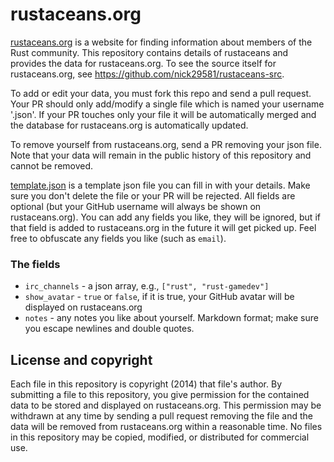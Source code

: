 rustaceans.org
==============

[rustaceans.org](http://www.rustaceans.org) is a website for finding information
about members of the Rust community. This repository contains details of
rustaceans and provides the data for rustaceans.org. To see the source itself
for rustaceans.org, see https://github.com/nick29581/rustaceans-src.

To add or edit your data, you must fork this repo and send a pull request. Your
PR should only add/modify a single file which is named your username '.json'. If
your PR touches only your file it will be automatically merged and the database
for rustaceans.org is automatically updated.

To remove yourself from rustaceans.org, send a PR removing your json file. Note
that your data will remain in the public history of this repository and cannot
be removed.

[template.json](https://github.com/nick29581/rustaceans.org/blob/master/template.json)
is a template json file you can fill in with your details. Make sure you don't
delete the file or your PR will be rejected. All fields are optional (but your
GitHub username will always be shown on rustaceans.org). You can add any fields
you like, they will be ignored, but if that field is added to rustaceans.org in
the future it will get picked up. Feel free to obfuscate any fields you like
(such as `email`).

### The fields

* `irc_channels` - a json array, e.g., `["rust", "rust-gamedev"]`
* `show_avatar` - `true` or `false`, if it is true, your GitHub avatar will be
  displayed on rustaceans.org
* `notes` - any notes you like about yourself. Markdown format; make sure you
  escape newlines and double quotes.

## License and copyright

Each file in this repository is copyright (2014) that file's author. By
submitting a file to this repository, you give permission for the contained data
to be stored and displayed on rustaceans.org. This permission may be withdrawn
at any time by sending a pull request removing the file and the data will be
removed from rustaceans.org within a reasonable time. No files in this
repository may be copied, modified, or distributed for commercial use.
